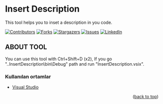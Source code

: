 # Insert Description
This tool helps you to inset a description in you code.

<div id="top"></div>

[![Contributors][contributors-shield]][contributors-url]
[![Forks][forks-shield]][forks-url]
[![Stargazers][stars-shield]][stars-url]
[![Issues][issues-shield]][issues-url]
[![LinkedIn][linkedin-shield]][linkedin-url]

<!-- PROJE HAKKINDA -->
## ABOUT TOOL

You can use this tool with Ctrl+Shift+D (x2), If you go "..InsertDescription\bin\Debug" path and run "InsertDescription.vsix".

### Kullanılan ortamlar

* [Visual Studio](https://visualstudio.microsoft.com/)

<p align="right">(<a href="#top">back to top</a>)</p>

[contributors-shield]: https://img.shields.io/github/contributors/EnesGelmez/Kelime_Oyunu.svg?style=for-the-badge
[contributors-url]: https://github.com/EnesGelmez/Kelime_Oyunu/graphs/contributors
[forks-shield]: https://img.shields.io/github/forks/EnesGelmez/Kelime_Oyunu.svg?style=for-the-badge
[forks-url]: https://github.com/EnesGelmez/Kelime_Oyunu/network/members
[stars-shield]: https://img.shields.io/github/stars/EnesGelmez/Kelime_Oyunu.svg?style=for-the-badge
[stars-url]: https://github.com/EnesGelmez/Kelime_Oyunu/stargazers
[issues-shield]: https://img.shields.io/github/issues/EnesGelmez/Kelime_Oyunu.svg?style=for-the-badge
[issues-url]: https://github.com/EnesGelmez/Kelime_Oyunu/issues
[linkedin-shield]: https://img.shields.io/badge/-LinkedIn-black.svg?style=for-the-badge&logo=linkedin&colorB=555
[linkedin-url]: https://www.linkedin.com/in/enesgelmez/
[product-screenshot]: giris.png
